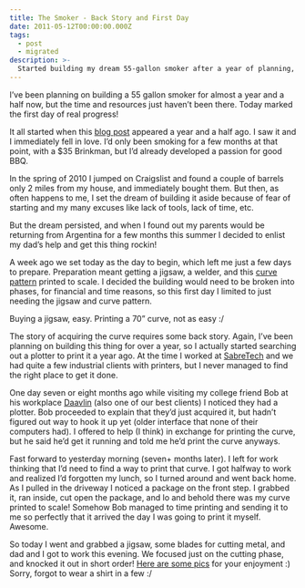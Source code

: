 ```yaml
---
title: The Smoker - Back Story and First Day
date: 2011-05-12T00:00:00.000Z
tags:
  - post
  - migrated
description: >-
  Started building my dream 55-gallon smoker after a year of planning, with Dad’s help and a perfectly-timed print from a friend. BBQ bliss, here we come!
---
```


I’ve been planning on building a 55 gallon smoker for almost a year and a half now, but the time and resources just haven’t been there. Today marked the first day of real progress!

It all started when this [blog post](http://jmillerid.com/wordpress/2009/12/55-gallon-drum-smoker/) appeared a year and a half ago. I saw it and I immediately fell in love. I’d only been smoking for a few months at that point, with a $35 Brinkman, but I’d already developed a passion for good BBQ.

In the spring of 2010 I jumped on Craigslist and found a couple of barrels only 2 miles from my house, and immediately bought them. But then, as often happens to me, I set the dream of building it aside because of fear of starting and my many excuses like lack of tools, lack of time, etc.

But the dream persisted, and when I found out my parents would be returning from Argentina for a few months this summer I decided to enlist my dad’s help and get this thing rockin!

A week ago we set today as the day to begin, which left me just a few days to prepare. Preparation meant getting a jigsaw, a welder, and this [curve pattern](http://jmillerid.com/wordpress/wp-content/uploads/2009/12/intersecting_curve2.jpg) printed to scale. I decided the building would need to be broken into phases, for financial and time reasons, so this first day I limited to just needing the jigsaw and curve pattern.

Buying a jigsaw, easy. Printing a 70” curve, not as easy :/

The story of acquiring the curve requires some back story. Again, I’ve been planning on building this thing for over a year, so I actually started searching out a plotter to print it a year ago. At the time I worked at [SabreTech](http://sabretechllc.com) and we had quite a few industrial clients with printers, but I never managed to find the right place to get it done.

One day seven or eight months ago while visiting my college friend Bob at his workplace [Daavlin](http://daavlin.com) (also one of our best clients) I noticed they had a plotter. Bob proceeded to explain that they’d just acquired it, but hadn’t figured out way to hook it up yet (older interface that none of their computers had). I offered to help (I think) in exchange for printing the curve, but he said he’d get it running and told me he’d print the curve anyways.

Fast forward to yesterday morning (seven+ months later). I left for work thinking that I’d need to find a way to print that curve. I got halfway to work and realized I’d forgotten my lunch, so I turned around and went back home. As I pulled in the driveway I noticed a package on the front step. I grabbed it, ran inside, cut open the package, and lo and behold there was my curve printed to scale! Somehow Bob managed to time printing and sending it to me so perfectly that it arrived the day I was going to print it myself. Awesome.

So today I went and grabbed a jigsaw, some blades for cutting metal, and dad and I got to work this evening. We focused just on the cutting phase, and knocked it out in short order! [Here are some pics](http://www.flickr.com/photos/jonmagic/sets/72157626583429183/show/) for your enjoyment :) Sorry, forgot to wear a shirt in a few :/
